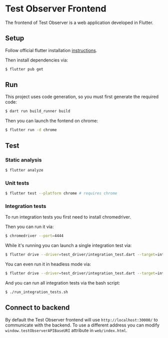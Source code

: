# Test Observer Frontend

The frontend of Test Observer is a web application developed in Flutter.

## Setup

Follow official flutter installation [instructions](https://docs.flutter.dev/get-started/install/linux).

Then install dependencies via:
```bash
$ flutter pub get
```

## Run

This project uses code generation, so you must first generate the required code:

```bash
$ dart run build_runner build
```

Then you can launch the fontend on chrome:

```bash
$ flutter run -d chrome
```

## Test

### Static analysis

```bash
$ flutter analyze
```

### Unit tests

```bash
$ flutter test --platform chrome # requires chrome
```

### Integration tests

To run integration tests you first need to install chromedriver.

Then you can run it via:
```bash
$ chromedriver --port=4444
```

While it's running you can launch a single integration test via:
```bash
$ flutter drive --driver=test_driver/integration_test.dart --target=integration_test/<integration-test-file> -d chrome
```

You can even run it in headless mode via:
```bash
$ flutter drive --driver=test_driver/integration_test.dart --target=integration_test/<integration-test-file> -d web-server
```

And you can run all integration tests via the bash script:
```bash
$ ./run_integration_tests.sh
```

## Connect to backend

By default the Test Observer frontend will use `http://localhost:30000/` to communicate with the backend. To use a different address you can modify `window.testObserverAPIBaseURI` attribute in `web/index.html`.